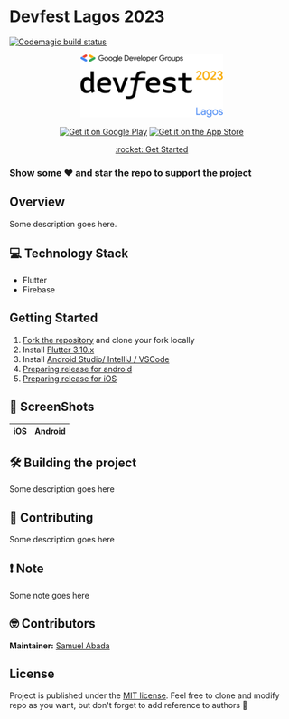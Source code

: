 # Devfest Lagos 2023
[![Codemagic build status](https://api.codemagic.io/apps/64da71850bfae33ab37b51d5/64da71850bfae33ab37b51d4/status_badge.svg)](https://codemagic.io/apps/64da71850bfae33ab37b51d5/64da71850bfae33ab37b51d4/latest_build)

<p align="center">
  <img src="./shots/gdg-logo.png" alt="Devfest Lagos 2023" width="50%" />
</p>
<p align="center">
<a target="_blank" href='#'><img alt='Get it on Google Play' src='https://goldtonemusicgroup.com/img/goldtone/main-page/news/playstore-badge.png' height='75px'/></a>
<a target="_blank" href='#'><img alt='Get it on the App Store' src='https://upload.wikimedia.org/wikipedia/commons/thumb/3/3c/Download_on_the_App_Store_Badge.svg/1280px-Download_on_the_App_Store_Badge.svg.png' height='75px'/></a>
</p>
<p align="center"><a href="#getting-started">:rocket: Get Started</a></p>

### Show some ❤️ and star the repo to support the project

## Overview

Some description goes here.

## 💻 Technology Stack

- Flutter
- Firebase

## Getting Started

1. [Fork the repository]() and clone your fork locally
2. Install [Flutter 3.10.x](https://flutter.dev/docs/get-started/install)
3. Install [Android Studio/ IntelliJ / VSCode](https://flutter.dev/docs/development/tools/android-studio)
4. [Preparing release for android](https://flutter.dev/docs/deployment/android)
5. [Preparing release for iOS](https://flutter.dev/docs/deployment/ios)

## 📸 ScreenShots

|             iOS              |              Android              |
| :--------------------------: | :-------------------------------: |

## 🛠️ Building the project
Some description goes here

## 📄 Contributing
Some description goes here

## ❗️ Note
Some note goes here

## 🤓 Contributors

**Maintainer:** [Samuel Abada](https://github.com/mastersam07)

## License

Project is published under the [MIT license](/LICENSE).
Feel free to clone and modify repo as you want, but don't forget to add reference to authors 🙂